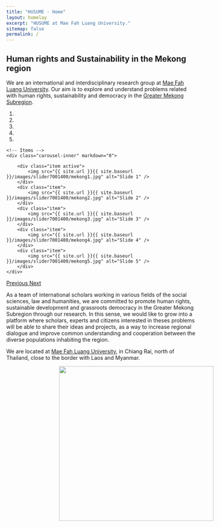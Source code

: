 ```yaml
---
title: "HUSUME - Home"
layout: homelay
excerpt: "HUSUME at Mae Fah Luang University."
sitemap: false
permalink: /
---
```


## Human rights and Sustainability in the Mekong region

We are an international and interdisciplinary research group at [Mae Fah Luang University](http://www.mfu.ac.th). Our aim is to explore and understand problems related with human rights, sustainability and democracy in the [Greater Mekong Subregion](https://en.wikipedia.org/wiki/Greater_Mekong_Subregion). 
 
<div markdown="0" id="carousel" class="carousel slide" data-ride="carousel" data-interval="5000" data-pause="hover" >
    <!-- Menu -->
    <ol class="carousel-indicators">
        <li data-target="#carousel" data-slide-to="0" class="active"></li>
        <li data-target="#carousel" data-slide-to="1"></li>
        <li data-target="#carousel" data-slide-to="2"></li>
        <li data-target="#carousel" data-slide-to="3"></li>
        <li data-target="#carousel" data-slide-to="4"></li>
    </ol>

    <!-- Items -->
    <div class="carousel-inner" markdown="0">

        <div class="item active">
            <img src="{{ site.url }}{{ site.baseurl }}/images/slider7001400/mekong1.jpg" alt="Slide 1" />
        </div>
        <div class="item">
            <img src="{{ site.url }}{{ site.baseurl }}/images/slider7001400/mekong2.jpg" alt="Slide 2" />
        </div>
        <div class="item">
            <img src="{{ site.url }}{{ site.baseurl }}/images/slider7001400/mekong3.jpg" alt="Slide 3" />
        </div>
        <div class="item">
            <img src="{{ site.url }}{{ site.baseurl }}/images/slider7001400/mekong4.jpg" alt="Slide 4" />
        </div>
        <div class="item">
            <img src="{{ site.url }}{{ site.baseurl }}/images/slider7001400/mekong5.jpg" alt="Slide 5" />
        </div>
    </div> 
  <a class="left carousel-control" href="#carousel" role="button" data-slide="prev">
    <span class="glyphicon glyphicon-chevron-left" aria-hidden="true"></span>
    <span class="sr-only">Previous</span>
  </a>
  <a class="right carousel-control" href="#carousel" role="button" data-slide="next">
    <span class="glyphicon glyphicon-chevron-right" aria-hidden="true"></span>
    <span class="sr-only">Next</span>
  </a>
</div>



As a team of international scholars working in various fields of the social sciences, law and humanities, we are committed to promote human rights, sustainable development and grassroots democracy in the Greater Mekong Subregion through our research. In this sense, we would like to grow into a platform where scholars, experts and citizens interested in theses problems will be able to share their ideas and projects, as a way to increase regional dialogue and improve common understanding and cooperation between the diverse populations inhabiting the region.

We are located at [Mae Fah Luang University](http://www.mfu.ac.th), in Chiang Rai, north of Thailand, close to the border with Laos and Myanmar. 
 
<figure class="fourth">
  <img src="{{ site.url }}{{ site.baseurl }}/images/logopic/logo_MFU.png" style="width: 410px; margin: 0 100px">
</figure>






